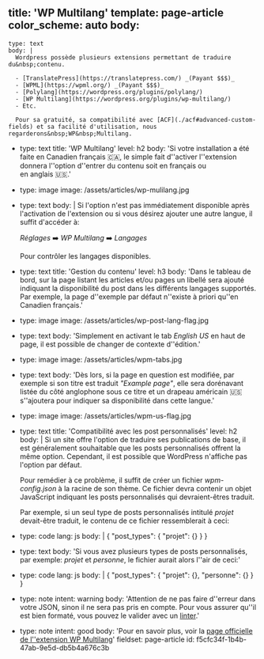 title: 'WP Multilang'
template: page-article
color_scheme: auto
body:
  -
    type: text
    body: |
      Wordpress possède plusieurs extensions permettant de traduire du&nbsp;contenu. 
      
      - [TranslatePress](https://translatepress.com/) _(Payant $$$)_
      - [WPML](https://wpml.org/) _(Payant $$$)_
      - [Polylang](https://wordpress.org/plugins/polylang/)
      - [WP Multilang](https://wordpress.org/plugins/wp-multilang/)
      - Etc.
      
      Pour sa gratuité, sa compatibilité avec [ACF](./acf#advanced-custom-fields) et sa facilité d'utilisation, nous regarderons&nbsp;WP&nbsp;Multilang.
  -
    type: text
    title: 'WP Multilang'
    level: h2
    body: 'Si votre installation a été faite en Canadien français&nbsp;🇨🇦, le simple fait d''activer l''extension donnera l''option d''entrer du contenu soit en français ou en&nbsp;anglais&nbsp;🇺🇸.'
  -
    type: image
    image: /assets/articles/wp-mulilang.jpg
  -
    type: text
    body: |
      Si l'option n'est pas immédiatement disponible après l'activation de l'extension ou si vous désirez ajouter une autre langue, il suffit d'accéder&nbsp;à:
      
      _Réglages_ ➡️ _WP Multilang_ ➡️ _Langages_
      
      Pour contrôler les langages&nbsp;disponibles.
  -
    type: text
    title: 'Gestion du contenu'
    level: h3
    body: 'Dans le tableau de bord, sur la page listant les articles et/ou pages un libellé sera ajouté indiquant la disponibilité du post dans les différents langages supportés. Par exemple, la page d''exemple par défaut n''existe à priori qu''en Canadien&nbsp;français.'
  -
    type: image
    image: /assets/articles/wp-post-lang-flag.jpg
  -
    type: text
    body: 'Simplement en activant le tab _English US_ en haut de page, il est possible de changer de contexte&nbsp;d''édition.'
  -
    type: image
    image: /assets/articles/wpm-tabs.jpg
  -
    type: text
    body: 'Dès lors, si la page en question est modifiée, par exemple si son titre est traduit _"Example page"_, elle sera dorénavant listée du côté anglophone sous ce titre et un drapeau américain 🇺🇸s''ajoutera pour indiquer sa disponibilité dans cette&nbsp;langue.'
  -
    type: image
    image: /assets/articles/wpm-us-flag.jpg
  -
    type: text
    title: 'Compatibilité avec les post personnalisés'
    level: h2
    body: |
      Si un site offre l'option de traduire ses publications de base, il est généralement souhaitable que les posts personnalisés offrent la même option. Cependant, il est possible que WordPress n'affiche pas l'option par&nbsp;défaut.
      
      Pour remédier à ce problème, il suffit de créer un fichier _wpm-config.json_ à la racine de son thème. Ce fichier devra contenir un objet JavaScript indiquant les posts personnalisés qui devraient-êtres&nbsp;traduit.
      
      Par exemple, si un seul type de posts personnalisés intitulé _projet_ devait-être traduit, le contenu de ce fichier ressemblerait à&nbsp;ceci:
  -
    type: code
    lang: js
    body: |
      {
        "post_types": {
          "projet": {}
        }
      }
  -
    type: text
    body: 'Si vous avez plusieurs types de posts personnalisés, par exemple: _projet_ et _personne_, le fichier aurait alors l''air de&nbsp;ceci:'
  -
    type: code
    lang: js
    body: |
      {
        "post_types": {
          "projet": {},
          "personne": {}
        }
      }
  -
    type: note
    intent: warning
    body: 'Attention de ne pas faire d''erreur dans votre JSON, sinon il ne sera pas pris en compte. Pour vous assurer qu''il est bien formaté, vous pouvez le valider avec un&nbsp;[linter](https://jsonlint.com/).'
  -
    type: note
    intent: good
    body: 'Pour en savoir plus, voir la [page officielle de l''extension WP&nbsp;Multilang](https://wordpress.org/plugins/wp-multilang/)'
fieldset: page-article
id: f5cfc34f-1b4b-47ab-9e5d-db5b4a676c3b
